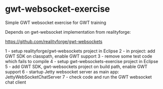 # gwt-websocket-exercise
Simple GWT websocket exercise for GWT training

Depends on gwt-websocket implementation from realityforge:

https://github.com/realityforge/gwt-websockets

1 - setup realityforge/gwt-websockets project in Eclipse
2 - in project: add GWT SDK on classpath, enable GWT support
3 - remove some test code which fails to compile
4 - setup gwt-websockets-exercise project in Eclipse
5 - add GWT SDK, gwt-websockets project on build path, enable GWT support
6 - startup Jetty websocket server as main app: JettyWebSocketChatServer
7 - check code and run the GWT websocket chat client

